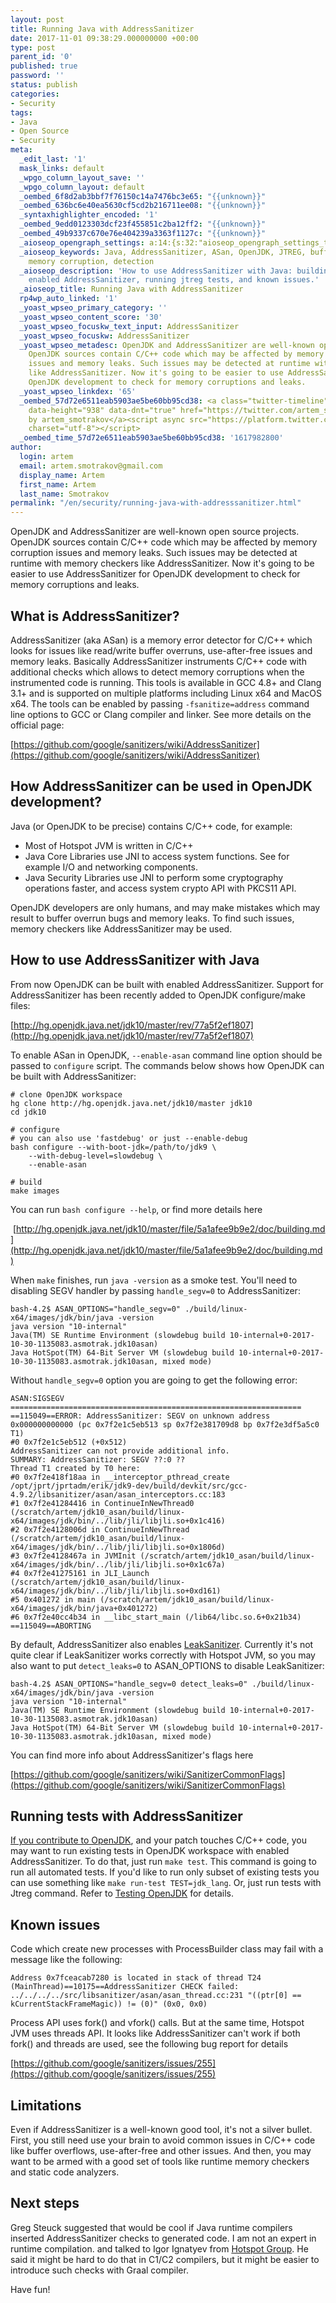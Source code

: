 ```yaml
---
layout: post
title: Running Java with AddressSanitizer
date: 2017-11-01 09:38:29.000000000 +00:00
type: post
parent_id: '0'
published: true
password: ''
status: publish
categories:
- Security
tags:
- Java
- Open Source
- Security
meta:
  _edit_last: '1'
  mask_links: default
  _wpgo_column_layout_save: ''
  _wpgo_column_layout: default
  _oembed_6f8d2ab3bbf7f76150c14a7476bc3e65: "{{unknown}}"
  _oembed_636bc6e40ea5630cf5cd2b216711ee08: "{{unknown}}"
  _syntaxhighlighter_encoded: '1'
  _oembed_9edd0123303dcf23f455851c2ba12ff2: "{{unknown}}"
  _oembed_49b9337c670e76e404239a3363f1127c: "{{unknown}}"
  _aioseop_opengraph_settings: a:14:{s:32:"aioseop_opengraph_settings_title";s:0:"";s:31:"aioseop_opengraph_settings_desc";s:0:"";s:36:"aioseop_opengraph_settings_customimg";s:0:"";s:37:"aioseop_opengraph_settings_imagewidth";s:0:"";s:38:"aioseop_opengraph_settings_imageheight";s:0:"";s:32:"aioseop_opengraph_settings_video";s:0:"";s:37:"aioseop_opengraph_settings_videowidth";s:0:"";s:38:"aioseop_opengraph_settings_videoheight";s:0:"";s:35:"aioseop_opengraph_settings_category";s:7:"article";s:34:"aioseop_opengraph_settings_section";s:0:"";s:30:"aioseop_opengraph_settings_tag";s:0:"";s:34:"aioseop_opengraph_settings_setcard";s:7:"summary";s:44:"aioseop_opengraph_settings_customimg_twitter";s:0:"";s:44:"aioseop_opengraph_settings_customimg_checker";s:1:"0";}
  _aioseop_keywords: Java, AddressSanitizer, ASan, OpenJDK, JTREG, buffer overflow,
    memory corruption, detection
  _aioseop_description: 'How to use AddressSanitizer with Java: building OpenJDK with
    enabled AddressSanitizer, running jtreg tests, and known issues.'
  _aioseop_title: Running Java with AddressSanitizer
  rp4wp_auto_linked: '1'
  _yoast_wpseo_primary_category: ''
  _yoast_wpseo_content_score: '30'
  _yoast_wpseo_focuskw_text_input: AddressSanitizer
  _yoast_wpseo_focuskw: AddressSanitizer
  _yoast_wpseo_metadesc: OpenJDK and AddressSanitizer are well-known open source projects.
    OpenJDK sources contain C/C++ code which may be affected by memory corruption
    issues and memory leaks. Such issues may be detected at runtime with memory checkers
    like AddressSanitizer. Now it's going to be easier to use AddressSanitizer for
    OpenJDK development to check for memory corruptions and leaks.
  _yoast_wpseo_linkdex: '65'
  _oembed_57d72e6511eab5903ae5be60bb95cd38: <a class="twitter-timeline" data-width="625"
    data-height="938" data-dnt="true" href="https://twitter.com/artem_smotrakov?ref_src=twsrc%5Etfw">Tweets
    by artem_smotrakov</a><script async src="https://platform.twitter.com/widgets.js"
    charset="utf-8"></script>
  _oembed_time_57d72e6511eab5903ae5be60bb95cd38: '1617982800'
author:
  login: artem
  email: artem.smotrakov@gmail.com
  display_name: Artem
  first_name: Artem
  last_name: Smotrakov
permalink: "/en/security/running-java-with-addresssanitizer.html"
---
```

OpenJDK and AddressSanitizer are well-known open source projects. OpenJDK sources contain C/C++ code which may be affected by memory corruption issues and memory leaks. Such issues may be detected at runtime with memory checkers like AddressSanitizer. Now it's going to be easier to use AddressSanitizer for OpenJDK development to check for memory corruptions and leaks.

<!--more-->

## What is AddressSanitizer?

AddressSanitizer (aka ASan) is a memory error detector for C/C++ which looks for issues like read/write buffer overruns, use-after-free issues and memory leaks. Basically AddressSanitizer instruments C/C++ code with additional checks which allows to detect memory corruptions when the instrumented code is running. This tools is available in GCC 4.8+ and Clang 3.1+ and is supported on multiple platforms including Linux x64 and MacOS x64. The tools can be enabled by passing `-fsanitize=address` command line options to GCC or Clang compiler and linker. See more details on the official page:

[https://github.com/google/sanitizers/wiki/AddressSanitizer](https://github.com/google/sanitizers/wiki/AddressSanitizer)

## How AddressSanitizer can be used in OpenJDK development?

Java (or OpenJDK to be precise) contains C/C++ code, for example:

- Most of Hotspot JVM is written in C/C++
- Java Core Libraries use JNI to access system functions. See for example I/O and networking components.
- Java Security Libraries use JNI to perform some cryptography operations faster, and access system crypto API with PKCS11 API.

OpenJDK developers are only humans, and may make mistakes which may result to buffer overrun bugs and memory leaks. To find such issues, memory checkers like AddressSanitizer may be used.

## How to use AddressSanitizer with Java

From now OpenJDK can be built with enabled AddressSanitizer. Support for AddressSanitizer has been recently added to OpenJDK configure/make files:

[http://hg.openjdk.java.net/jdk10/master/rev/77a5f2ef1807](http://hg.openjdk.java.net/jdk10/master/rev/77a5f2ef1807)

To enable ASan in OpenJDK, `--enable-asan` command line option should be passed to `configure` script. The commands below shows how OpenJDK can be built with AddressSanitizer:

```
# clone OpenJDK workspace
hg clone http://hg.openjdk.java.net/jdk10/master jdk10
cd jdk10

# configure
# you can also use 'fastdebug' or just --enable-debug
bash configure --with-boot-jdk=/path/to/jdk9 \
    --with-debug-level=slowdebug \
    --enable-asan

# build
make images
```

You can run `bash configure --help`, or find more details here

&nbsp;[http://hg.openjdk.java.net/jdk10/master/file/5a1afee9b9e2/doc/building.md](http://hg.openjdk.java.net/jdk10/master/file/5a1afee9b9e2/doc/building.md)

When `make` finishes, run&nbsp;`java -version`&nbsp;as a smoke test. You'll need to disabling SEGV handler by passing `handle_segv=0`&nbsp;to AddressSanitizer:

```
bash-4.2$ ASAN_OPTIONS="handle_segv=0" ./build/linux-x64/images/jdk/bin/java -version
java version "10-internal"
Java(TM) SE Runtime Environment (slowdebug build 10-internal+0-2017-10-30-1135083.asmotrak.jdk10asan)
Java HotSpot(TM) 64-Bit Server VM (slowdebug build 10-internal+0-2017-10-30-1135083.asmotrak.jdk10asan, mixed mode)
```

Without `handle_segv=0` option you are going to get the following error:

```
ASAN:SIGSEGV
=================================================================
==115049==ERROR: AddressSanitizer: SEGV on unknown address 0x000000000000 (pc 0x7f2e1c5eb513 sp 0x7f2e381709d8 bp 0x7f2e3df5a5c0 T1)
#0 0x7f2e1c5eb512 (+0x512)
AddressSanitizer can not provide additional info.
SUMMARY: AddressSanitizer: SEGV ??:0 ??
Thread T1 created by T0 here:
#0 0x7f2e418f18aa in __interceptor_pthread_create /opt/jprt/jprtadm/erik/jdk9-dev/build/devkit/src/gcc-4.9.2/libsanitizer/asan/asan_interceptors.cc:183
#1 0x7f2e41284416 in ContinueInNewThread0 (/scratch/artem/jdk10_asan/build/linux-x64/images/jdk/bin/../lib/jli/libjli.so+0x1c416)
#2 0x7f2e4128006d in ContinueInNewThread (/scratch/artem/jdk10_asan/build/linux-x64/images/jdk/bin/../lib/jli/libjli.so+0x1806d)
#3 0x7f2e4128467a in JVMInit (/scratch/artem/jdk10_asan/build/linux-x64/images/jdk/bin/../lib/jli/libjli.so+0x1c67a)
#4 0x7f2e41275161 in JLI_Launch (/scratch/artem/jdk10_asan/build/linux-x64/images/jdk/bin/../lib/jli/libjli.so+0xd161)
#5 0x401272 in main (/scratch/artem/jdk10_asan/build/linux-x64/images/jdk/bin/java+0x401272)
#6 0x7f2e40cc4b34 in __libc_start_main (/lib64/libc.so.6+0x21b34)
==115049==ABORTING
```

By default, AddressSanitizer also enables [LeakSanitizer](https://github.com/google/sanitizers/wiki/AddressSanitizerLeakSanitizer). Currently it's not quite clear if LeakSanitizer works correctly with Hotspot JVM, so you may also want to put `detect_leaks=0` to ASAN\_OPTIONS to disable LeakSanitizer:

```
bash-4.2$ ASAN_OPTIONS="handle_segv=0 detect_leaks=0" ./build/linux-x64/images/jdk/bin/java -version
java version "10-internal"
Java(TM) SE Runtime Environment (slowdebug build 10-internal+0-2017-10-30-1135083.asmotrak.jdk10asan)
Java HotSpot(TM) 64-Bit Server VM (slowdebug build 10-internal+0-2017-10-30-1135083.asmotrak.jdk10asan, mixed mode)
```

You can find more info about AddressSanitizer's flags here

[https://github.com/google/sanitizers/wiki/SanitizerCommonFlags](https://github.com/google/sanitizers/wiki/SanitizerCommonFlags)

## Running tests with AddressSanitizer

[If you contribute to OpenJDK](http://openjdk.java.net/contribute/), and your patch touches C/C++ code, you may want to run existing tests in OpenJDK workspace with enabled AddressSanitizer. To do that, just run `make test`. This command is going to run all automated tests. If you'd like to run only subset of existing tests you can use something like `make run-test TEST=jdk_lang`. Or, just run tests with Jtreg command. Refer to&nbsp;[Testing OpenJDK](http://hg.openjdk.java.net/jdk10/master/file/5a1afee9b9e2/doc/testing.md) for details.

## Known issues

Code which create new processes with ProcessBuilder class may fail with a message like the following:

```
Address 0x7fceacab7280 is located in stack of thread T24 (MainThread)==10175==AddressSanitizer CHECK failed: ../../../../src/libsanitizer/asan/asan_thread.cc:231 "((ptr[0] == kCurrentStackFrameMagic)) != (0)" (0x0, 0x0)
```

Process API uses fork() and vfork() calls. But at the same time, Hotspot JVM uses threads API. It looks like AddressSanitizer can't work if both fork() and threads are used, see the following bug report for details

[https://github.com/google/sanitizers/issues/255](https://github.com/google/sanitizers/issues/255)

## Limitations

Even if AddressSanitizer is a well-known good tool, it's not a silver bullet. First, you still need use your brain to avoid common issues in C/C++ code like buffer overflows, use-after-free and other issues. And then, you may want to be armed with a good set of tools like runtime memory checkers and static code analyzers.

## Next steps

Greg Steuck suggested that would be cool if Java runtime compilers inserted AddressSanitizer checks to generated code. I am not an expert in runtime compilation. and talked to Igor Ignatyev from [Hotspot Group](http://openjdk.java.net/census#hotspot). He said it might be hard to do that in C1/C2 compilers, but it might be easier to introduce such checks with Graal compiler.

Have fun!

